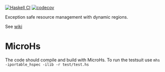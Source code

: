 
[![Haskell CI](https://github.com/Yuras/io-region/actions/workflows/build.yml/badge.svg)](https://github.com/Yuras/io-region/actions/workflows/build.yml)
[![codecov](https://codecov.io/gh/Yuras/io-region/branch/master/graph/badge.svg?token=E7DQuiEKPo)](https://codecov.io/gh/Yuras/io-region)

Exception safe resource management with dynamic regions.

See [wiki](https://github.com/Yuras/io-region/wiki)

# MicroHs
The code should compile and build with MicroHs.
To run the testsuit use `mhs -iportable_hspec -ilib -r test/test.hs`

